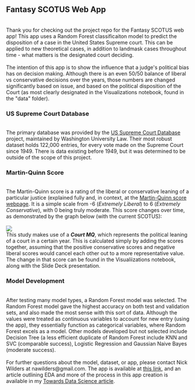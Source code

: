 <h2>Fantasy SCOTUS Web App</h2>
<br>
Thank you for checking out the project repo for the Fantasy SCOTUS web app! This app uses a Random Forest classificaiton model to predict the disposition of a case in the United States Supreme court. This can be applied to new theoretical cases, in addition to landmask cases throughout time - what matters is the designated court deciding.
<br>
<br>
The intention of this app is to show the influence that a judge's political bias has on decision making. Although there is an even 50/50 balance of liberal vs conservative decisions over the years, those numbers are changed significantly based on issue, and based on the political disposition of the Court (as most clearly designated in the Visualizations notebook, found in the "data" folder).
<br>
<h3>US Supreme Court Database</h3>
<br>
The primary database was provided by the <a href='http://scdb.wustl.edu/'>US Supreme Court Database</a> project, maintained by Washington University Law. Their most robust dataset holds 122,000 entries, for every vote made on the Supreme Court since 1949. There is data existing before 1949, but it was determined to be outside of the scope of this project. 
<h3>Martin-Quinn Score</h3>
<br>
The Martin-Quinn score is a rating of the liberal or conservative leaning of a particular justice (explained fully and, in context, at the <a href='https://mqscores.lsa.umich.edu/'>Martin-Quinn score webpage</a>. It is a simple scale from -6 (<i>Extremely Liberal</i>) to 6 (<i>Extremely Conservative</i>), with 0 being truly moderate. This score changes over time, as demonstrated by the graph below (with the current SCOTUS):<br>
<br>
<img src='https://i.ibb.co/2Pk3jz7/Current-SCOTUS.png'>
<br>
This study makes use of a <b><i>Court MQ</i></b>, which represents the political leaning of a court in a certain year. This is calculated simply by adding the scores together, assuming that the positive conservative scores and negative liberal scores would cancel each other out to a more representative value. The change in that score can be found in the Visualiizations notebook, along with the Slide Deck presentation.
<br>
<h3>Model Development</h3>
<br>
After testing many model types, a Random Forest model was selected. The Random Forest model gave the highest accuracy on both test and validation sets, and also made the most sense with this sort of data. Although the values were treated as continuous variables to account for new entry (using the app), they essentially function as categorical variables, where Random Forest excels as a model. Other models developed but not selected include Decision Tree (a less efficient duplicate of Random Forest include KNN and SVC (comparable success), Logistic Regression and Gaussian Naive Bayes (moderate success). 
<br>
<br>
For further questions about the model, dataset, or app, please contact Nick Wilders at nawilders@gmail.com. The app is available at <a href='http://www.fantasyscotus.herokuapp.com'> this link</a>, and an article outlining EDA and more of the process in this app creation is available in my <a href="https://towardsdatascience.com/a-not-quite-fantasy-scotus-92a6e43739b3">Towards Data Science article</a>. 

